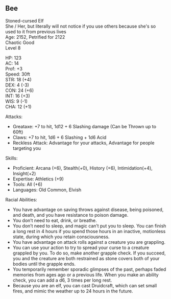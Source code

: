 ## Bee
Stoned-cursed Elf \
She / Her, but literally will not notice if you use others because she's so used to it from previous lives \
Age: 2152, Petrified for 2122 \
Chaotic Good \
Level 8

HP: 123 \
AC: 14 \
Prof: +3 \
Speed: 30ft \
STR: 18 (+4) \
DEX: 4 (-3) \
CON: 24 (+6) \
INT: 16 (+3) \
WIS: 9 (-1) \
CHA: 12 (+1)

Attacks: 
- Greataxe: +7 to hit, 1d12 + 6 Slashing damage (Can be Thrown up to 60ft)
- Claws: +7 to hit, 1d6 + 6 Slashing + 1d6 Acid
- Reckless Attack: Advantage for your attacks, Advantage for people targeting you

Skills: 
- Proficient: Arcana (+6), Stealth(+0), History (+6), Intimidation(+4), Insight(+2)
- Expertise: Athletics (+9)
- Tools: All (+6)
- Languages: Old Common, Elvish 

Racial Abilities: 
- You have advantage on saving throws against disease, being poisoned, and death, and you have resistance to poison damage.
- You don’t need to eat, drink, or breathe.
- You don’t need to sleep, and magic can’t put you to sleep. You can finish a long rest in 4 hours if you spend those hours in an inactive, motionless state, during which you retain consciousness.
- You have advantage on attack rolls against a creature you are grappling.
- You can use your action to try to spread your curse to a creature grappled by you. To do so, make another grapple check. If you succeed, you and the creature are both restrained as stone covers both of your bodies until the grapple ends.
- You temporarily remember sporadic glimpses of the past, perhaps faded memories from ages ago or a previous life. When you make an ability check, you can add a d6, 3 times per long rest.
- Because you are an elf, you can cast Druidcraft, which can set small fires, and mimic the weather up to 24 hours in the future. 


